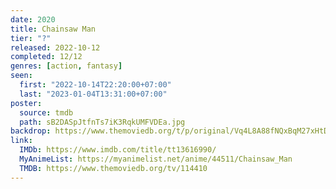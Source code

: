 ```yaml
---
date: 2020
title: Chainsaw Man
tier: "?"
released: 2022-10-12
completed: 12/12
genres: [action, fantasy]
seen:
  first: "2022-10-14T22:20:00+07:00"
  last: "2023-01-04T13:31:00+07:00"
poster:
  source: tmdb
  path: sB2DASpJtfnTs7iK3RqkUMFVDEa.jpg
backdrop: https://www.themoviedb.org/t/p/original/Vq4L8A88fNQxBqM27xHtDi4DrL.jpg
link:
  IMDb: https://www.imdb.com/title/tt13616990/
  MyAnimeList: https://myanimelist.net/anime/44511/Chainsaw_Man
  TMDB: https://www.themoviedb.org/tv/114410
---
```

